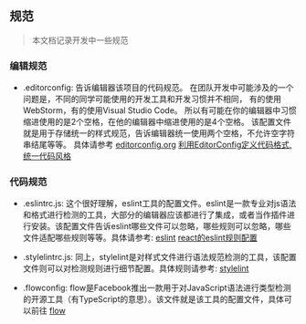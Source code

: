 ## 规范

>本文档记录开发中一些规范


### 编辑规范

- .editorconfig: 告诉编辑器该项目的代码规范。
在团队开发中可能涉及的一个问题是，不同的同学可能使用的开发工具和开发习惯并不相同，
有的使用WebStorm，有的使用Visual Studio Code。
所以有可能在你的编辑器中习惯缩进使用的是2个空格，在他的编辑器中缩进使用的是4个空格。
该配置文件就是用于存储统一的样式规范，告诉编辑器统一使用两个空格，不允许空字符串结尾等等。
具体请参考 
[editorconfig.org](http://editorconfig.org/)
[利用EditorConfig定义代码格式,统一代码风格](https://relign.github.io/%E5%89%8D%E7%AB%AF%E5%B7%A5%E5%85%B7/editor-config/)

### 代码规范

- .eslintrc.js: 这个很好理解，eslint工具的配置文件。eslint是一款专业对js语法和格式进行检测的工具，大部分的编辑器应该都进行了集成，或者当作插件进行安装。该配置文件告诉eslint哪些文件可以忽略，哪些规则可以忽略，哪些文件适配哪些规则等等。具体请参考: 
[eslint](https://eslint.org/docs/user-guide/configuring)
[react的eslint规则配置](https://github.com/ecomfe/spec/issues/38)

- .stylelintrc.js: 同上，stylelint是对样式文件进行语法规范检测的工具，该配置文件则可以对检测规则进行细节配置。具体规则请参考: 
[stylelint](https://stylelint.io/user-guide/configuration/)

- .flowconfig: flow是Facebook推出一款用于对JavaScript语法进行类型检测的开源工具（有TypeScript的意思）。该文件就是该工具的配置文件，具体可以前往
[flow](https://flow.org/en/docs/config/)